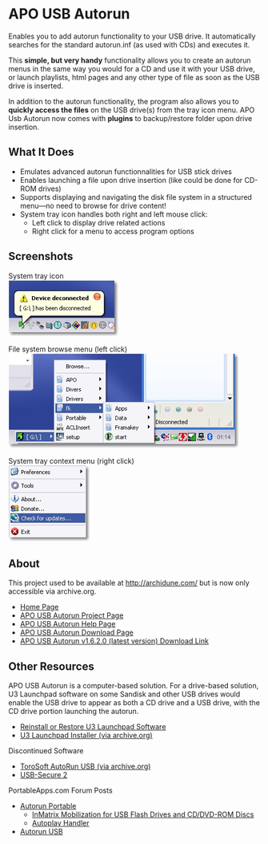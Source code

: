 # APO USB Autorun
Enables you to add autorun functionality to your USB drive. It automatically searches for the standard autorun.inf (as used with CDs) and executes it.

This **simple, but very handy** functionality allows you to create an autorun menus in the same way you would for a CD and use it with your USB drive, or launch playlists, html pages and any other type of file as soon as the USB drive is inserted.

In addition to the autorun functionality, the program also allows you to **quickly access the files** on the USB drive(s) from the tray icon menu. APO Usb Autorun now comes with **plugins** to backup/restore folder upon drive insertion.


## What It Does
+ Emulates advanced autorun functionnalities for USB stick drives
+ Enables launching a file upon drive insertion (like could be done for CD-ROM drives)
+ Supports displaying and navigating the disk file system in a structured menu—no need to browse for drive content!
+ System tray icon handles both right and left mouse click:
  - Left click to display drive related actions
  - Right click for a menu to access program options


## Screenshots
System tray icon<br/>
![APO USB Autorun system tray icon](docs/images/AutorunSystemTray.jpg)


File system browse menu (left click)<br/>
![APO USB Autorun file system browse menu (left click)](docs/images/AutorunLeftClick.jpg)


System tray context menu (right click)<br/>
![APO USB Autorun context menu (right click)](docs/images/AutorunRightClick.jpg)


## About
This project used to be available at http://archidune.com/ but is now only accessible via archive.org.
* [Home Page](https://web.archive.org/web/20141216194419/http://archidune.com/)
* [APO USB Autorun Project Page](https://web.archive.org/web/20140826144230/http://archidune.com/usb_intro)
* [APO USB Autorun Help Page](http://www.archidune.com/usb_help)
* [APO USB Autorun Download Page](https://web.archive.org/web/20130214013511/http://www.archidune.com/index.php?id=3)
* [APO USB Autorun v1.6.2.0 (latest version) Download Link](https://web.archive.org/web/20141017143748/http://www.archidune.com/index.php?id=3&d=apo/usb_autorun/setup.exe)


## Other Resources
APO USB Autorun is a computer-based solution.
For a drive-based solution, U3 Launchpad software on some Sandisk and other USB drives would enable the USB drive to appear as both a CD drive and a USB drive, with the CD drive portion launching the autorun.
* [Reinstall or Restore U3 Launchpad Software](https://techjourney.net/reinstall-or-restore-u3-launchpad-software-into-usb-flash-smart-drive/)
* [U3 Launchpad Installer (via archive.org)](https://web.archive.org/web/20151003201509/u3.sandisk.com/download/apps/LPInstaller.exe)

Discontinued Software
* [ToroSoft AutoRun USB (via archive.org)](https://web.archive.org/web/20080213174749/http://www.torosoftware.com/autorun.asp)
* [USB-Secure 2](https://web.archive.org/web/20080204112317/http://www.dw-edv.de/usbsecure2/)

PortableApps.com Forum Posts
* [Autorun Portable](https://portableapps.com/node/215)
  + [InMatrix Mobilization for USB Flash Drives and CD/DVD-ROM Discs](https://www.inmatrix.com/zplayer/highlights/mobile.shtml)
  + [Autoplay Handler](https://portableapps.com/comment/787#comment-787)
* [Autorun USB](https://portableapps.com/node/216)
